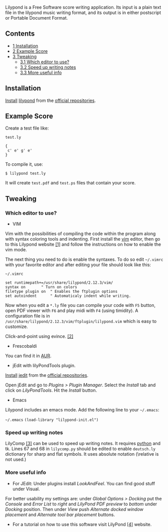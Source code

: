 Lilypond is a Free Software score writing application. Its input is a plain text file in the lilypond music writing format, and its output is in either postscript or Portable Document Format.

## Contents

*   [1 Installation](#Installation)
*   [2 Example Score](#Example_Score)
*   [3 Tweaking](#Tweaking)
    *   [3.1 Which editor to use?](#Which_editor_to_use.3F)
    *   [3.2 Speed up writing notes](#Speed_up_writing_notes)
    *   [3.3 More useful info](#More_useful_info)

## Installation

[Install](/index.php/Install "Install") [lilypond](https://www.archlinux.org/packages/?name=lilypond) from the [official repositories](/index.php/Official_repositories "Official repositories").

## Example Score

Create a test file like:

 `test.ly` 
```
{
 c' e' g' e'
}

```

To compile it, use:

```
$ lilypond test.ly

```

It will create `test.pdf` and `test.ps` files that contain your score.

## Tweaking

### Which editor to use?

*   VIM

Vim with the possibilities of compiling the code within the program along with syntax coloring tools and indenting. First install the [vim](/index.php/Vim "Vim") editor, then go to this Lilypond website [[1]](http://lilypond.org/doc/v2.11/Documentation/user/lilypond-program/Vim-mode) and follow the instructions on how to enable the vim mode.

The next thing you need to do is enable the syntaxes. To do so edit `~/.vimrc` with your favorite editor and after editing your file should look like this:

 `~/.vimrc` 
```
set runtimepath+=/usr/share/lilypond/2.12.3/vim/ 
syntax on		" Turn on colors
filetype plugin on	" Enables the ftplugin options
set autoindent		" Automaticaly indent while writing.
```

Now when you edit a `*.ly` file you can compile your code with `F5` button, open PDF viewer with `F6` and play midi with `F4` (using timidity). A configuration file is in `/usr/share/lilypond/2.12.3/vim/ftplugin/lilypond.vim` which is easy to customize.

Click-and-point using evince. [[2]](https://github.com/markk/textedit-ly)

*   Frescobaldi

You can find it in [AUR](/index.php/AUR "AUR").

*   jEdit with lilyPondTools plugin.

[Install](/index.php/Install "Install") [jedit](https://www.archlinux.org/packages/?name=jedit) from the [official repositories](/index.php/Official_repositories "Official repositories").

Open jEdit and go to *Plugins > Plugin Manager*. Select the *Install* tab and click on *LilyPondTools*. Hit the *Install* button.

*   Emacs

Lilypond includes an emacs mode. Add the following line to your `~/.emacs`:

 `~/.emacs`  `(load-library "lilypond-init.el")` 

### Speed up writing notes

LilyComp [[3]](http://lilycomp.sourceforge.net/) can be used to speed up writing notes. It requires [python](/index.php/Python "Python") and tk. Lines 67 and 68 in `lilycomp.py` should be edited to enable `deutsch.ly` dictionary for sharp and flat symbols. It uses absolute notation (\relative is not used.)

### More useful info

*   For JEdit: Under plugins install *LookAndFeel*. You can find good stuff under Visual.

For better usability my settings are: under *Global Options > Docking* put the *Console* and *Error List* to *right* and *LilyPond PDF preview* to *bottom* under *Docking* position. Then under *View* push *Alternate docked window placement* and *Alternate tool bar placement* buttons.

*   For a tutorial on how to use this software visit LilyPond [[4]](http://lilypond.org/) website.